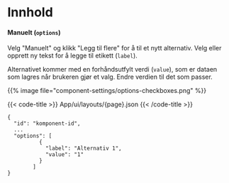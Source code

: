 
# Innhold

<!-- begin intro -->
#### Manuelt (`options`)

<!-- end intro -->


<!-- begin asd -->

Velg "Manuelt" og klikk "Legg til flere" for å til et nytt alternativ. Velg eller opprett ny tekst for å legge til etikett (`label`).

Alternativet kommer med en forhåndsutfylt verdi (`value`), som er dataen som lagres når brukeren gjør et valg.
 Endre verdien til det som passer.

{{% image file="component-settings/options-checkboxes.png" %}}

<!-- end asd -->


<!-- begin code -->

{{< code-title >}}
App/ui/layouts/{page}.json
{{< /code-title >}}

```json{hl_lines="4-9"}
{
  "id": "komponent-id",
  ...
  "options": [
          {
            "label": "Alternativ 1",
            "value": "1"
          }
        ]
}
```

<!-- end code -->


<!-- begin more -->


<!-- end more -->